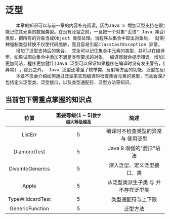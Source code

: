 # 泛型

<pre>
    本章的知识可以与前一章的内容补充阅读，因为Java 5 增加泛型支持在很大程度上都是为了让集合
能记住其元素的数据类型。在没有泛型之前，一旦把一个对象"丢进" Java 集合中，集合就会忘记对象的
类型，把所有的对象当成Object 类型处理。当程序从集合中取出对象后， 就需要进行强制类型转换，这
种强制类型转换不仅使代码脆肿，而且容易引起ClassCastException 异常。
    增加了泛型支持后的集合， 完全可以记住集合中元素的类型，并可以在编译时检查集合中元素的类
型，如果试图向集合中添加不满足类型要求的对象， 编译器就会提示错误。增加泛型后的集合，可以让代码
更加简洁，程序更加健壮(Java 泛型可以保证如果程序在编译时没有发出警告，运行时就不会产生ClassCastException
异常) 。除此之外， Java 泛型还增强了枚举类、反射等方面的功能，泛型在反射中的用法，将在后面学习。
    本章不仅会介绍如何通过泛型来实现编译时检查集合元素的类型，而且会深入介绍Java 泛型的详细用法，
包括定义泛型类、泛型接口，以及类型通配符、泛型方法等知识。
</pre>

## 当前包下需重点掌握的知识点
| 位置 | 重要等级(1 ~ 5)<small>数字越大等级越高</small> | 简述 |
|:----:|:----:|:----:|
| ListErr | 5 | 编译时不检查类型的异常 与 使用泛型 |
| DiamondTest | 5 | Java 9 增强的"菱形"语法 |
| DiveIntoGenerics | 5 | 深入泛型、定义泛型接口、类 |
| Apple | 5 | 从泛型类派生子类 与 并不存在泛型类 |
| TypeWildcardTest | 5 | 类型通配符与上下限 |
| GenericFunction | 5 | 泛型方法 |
